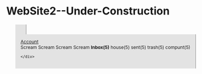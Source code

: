 WebSite2--Under-Construction
============================
<!doctype html>
<html>
<link rel="stylesheet" href="css/stylesheet.css">
<head>
<style type="text/css">
body{

	background:url(..//img/dark.jpg) repeat;
}
..//img/Home.Png

..//img/dark.jpg
#footer{
position: fixed;
bottom: 0px;
margin:0px;
padding: 0px;
left:0px;
right: 0px;
width: 100%;
height:40px;
font-family: Arial;
text-shadow:1px 1px 1px black;
border-top: 1px solid rgba(0,0,0,0.3);
background:(0,0,0,0.25);
box-shadow: inset 0,1px rgba(255,255,255,0.3),
inset 0,10px rgba(255,255,255,0.2),inset 0 10px 20px rgba(255,255,255,0.25),inset 0 -15px 30 rgba(0,0,0,0.3);
color: white;
}

#footer h2{
font-weight: normal;
font-size: 14px;
text-decoration: underline;
color: #CC0000;
margin-top: 10px;
margin-bottom: 5px;
margin-left: 10px;
}

#footer p{

color: white;
font-size: 14px;
float: left;
padding: 0px 10px;
margin: 10px 0px;

}


#footer img{
	border: none;
}
#footer li ul{
list-style: none;
padding: 0px;
margin-bottom: 12px;
}

.clear{
clear: both;
display: block;
overflow: hidden;
visibility: hidden;
width: 0px;
height: 0px;
}

#footer .whiteBorder{

	border: 1px solid white;
}
#footer .img_left{
	float: left;
	margin-right: 10px;
	width: 40px;
}


#footer.black_box{
	background: rgba(0,0,0,0.4);
	padding: 5px;
	margin-bottom: 5px;
	border-radius: 5px;
}

#footer #notifications{
float: right;
width: auto;
margin: 5px 15px 0px;}

#footer #notifications li{
margin-right: 12px;
float: left;
width: 24px;
padding:0px;
list-style: none;

}


#footer #notifications li:hover{
margin-top: 3px;

}


a.notificationIcons span{
display: none;
font-size: 12px;
color: white;
bottom: 45px;
width: 150px;
position: absolute;
border: 1px solid#333333;
border-radius: 3px;
padding: 5px;
margin-left:-75px;
background: rgb(0,0,0,0.4);
}
a.notificationIcons:hover span{
	display:block;
}
#footer_menu{
margin: 0px;
margin: 0px;
width: auto;

}
#footer_menu li{
	list-style: none;
	float: left;
	font-size: 12px;
	padding: 12px 14px 14px 14px;
	border-right: 1px solid rgba(0,0,0,0.4);
	background: rgba(0,0,0,0.1);

};
#footer_menu li:hover{
background: rgba(0,0,0,0.3);

}

#footer_menu li a {

	display: block;
	color: #cccccc;
	text-decoration: none;


}

#footer_menu li a :hover{
	color:white;
}

#footer_menu.homeButton{
padding: 5px 8px 0px 14px;
border: none;
background: none;
}

#footer_menu.homeButton a{
background: url(...//img/Home.jpg)  no-repeat;
width: 36px;
height: 30px;
}
#footer_menu.homeButton:hover{
	background: none;

}
#footer_menu.homeButton a:hover{
	background: url(...//img/home.jpg)  no-repeat;

}

/* program menu*/

#footer_menu li ul.dropup{
display: none;


}
#footer_menu li:hover ul.dropup{
display: block;
position: absolute;
margin: 0 0 0 -15px;
bottom: 40px;
border: 1px solid #111111;
 border-bottom:none;
 background: rgba(0,0,0,0.5);
 border-radius: 7px 7px 0px 0px;
}


#footer_menu li:hover li{

float: none;
background: none;
border: none;
border-bottom: 1px solid #111111;
padding: 12px 10px 12px 10px;

}

/* drop up*/

#footer_menu li:hover a {
color: #aaaaaa;
};

#footer_menu li:hover a:hover{
color: white;


};

/* header link*/
#footer_menu li:hover a.headerLinks{
color: #aaaaaa;
font-size: 14px;
text-decoration:underline;
color: #CC0000;
margin-top:10px;
margin-left: 10px;
}

#footer_menu li:hover a.headerLinks.hover{
color:white;
cursor: pointer;

}


/* lis */
#footer_menu li:hover a.listLinks{
font-size: 12px;
color: #aaaaaa;
margin-left: 10px


}
#footer_menu li:hover a.listLinks:hover{
color: white;
cursor: pointer;
}

#footer_menu.right{
	float: right;
	right: 0px;
	margin-right: 2px;
	border-right: none;
	border-left: 1px solid rgbs(0,0,0,0.3);
}

/* layouts*/

,

#footer.two_column_layout,


#footer.three_column_layout{
margin: 4px;
position: absolute;
padding-bottom: 15px;
display: none;
text-align: left;

}

#footer.one_column_layout{width: 140px;}


#footer.two_column_layout{width: 280px;}


#footer.three_column_layout{width: 420px;}
/**/
#footer_menu li:hover.one_column_layout,
#footer_menu li:hover.two_column_layout,
#footer_menu li:hover.three_column_layout{
display: block;
position:absolute;
margin: 0 0 0 -15px;
bottom: 40px;
background: rgba(0,0,0,0.5);
border-radius:7px 7px 7px 7px;
}

#footer.col_1,
#footer.col_2,
#footer.col_3{
	display: inline;
	float: left;
	position: relative;
	margin-left: 5px;
	margin-right: 5px;


}

#footer.col_1{width: 130px;}
#footer.col_2{width: 270px;}
#footer.col_3{width: 410px;}
</style>





 <title>hola</title>
   	
</head>

<body >
<div id= "footer">

<ul id="footer_menu">
<li class= "homeButton"><a href="#"></a></li>

<li><a href="#">Account</a>
   <div class ="one_columm_layout">
   	<div class= "col_1">
   		<a class="headerLinks">Scream</a>
          <a class="headerLinks">Scream</a>
          <a class="headerLinks">Scream</a>
          <a class="headerLinks">Scream</a>
          <a class="listLink" style="font-weight:bold;color white">Inbox(5)<a>
          	<a class="listLink">house(5)<a>
          		<a class="listLink">sent(5)<a>
          			<a class="listLink">trash(5)<a>
          				<a class="listLink">compunt(5)<a>

   	</div>

   </div>

</li>


</ul>

</div>


</body>

<html>
